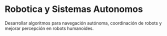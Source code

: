 # Robotica y Sistemas Autonomos

Desarrollar algoritmos para navegación autónoma, coordinación de robots y mejorar percepción en robots humanoides.